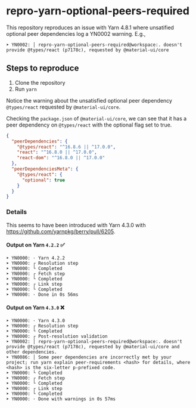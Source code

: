 # repro-yarn-optional-peers-required

This repository reproduces an issue with Yarn 4.8.1 where unsatified optional peer dependencies log a YN0002 warning.
E.g.,

```
➤ YN0002: │ repro-yarn-optional-peers-required@workspace:. doesn't provide @types/react (p7178c), requested by @material-ui/core
```

## Steps to reproduce

1. Clone the repository
2. Run `yarn`

Notice the warning about the unsatisfied optional peer dependency `@types/react` requested by `@material-ui/core`.

Checking the `package.json` of `@material-ui/core`, we can see that it has a peer dependency on `@types/react` with the optional flag set to true.

```json
{
  "peerDependencies": {
    "@types/react": "^16.8.6 || ^17.0.0",
    "react": "^16.8.0 || ^17.0.0",
    "react-dom": "^16.8.0 || ^17.0.0"
  },
  "peerDependenciesMeta": {
    "@types/react": {
      "optional": true
    }
  }
}
```

### Details

This seems to have been introduced with Yarn 4.3.0 with https://github.com/yarnpkg/berry/pull/6205.

#### Output on Yarn `4.2.2` ✅

```
➤ YN0000: · Yarn 4.2.2
➤ YN0000: ┌ Resolution step
➤ YN0000: └ Completed
➤ YN0000: ┌ Fetch step
➤ YN0000: └ Completed
➤ YN0000: ┌ Link step
➤ YN0000: └ Completed
➤ YN0000: · Done in 0s 56ms
```

#### Output on Yarn `4.3.0` ❌

```
➤ YN0000: · Yarn 4.3.0
➤ YN0000: ┌ Resolution step
➤ YN0000: └ Completed
➤ YN0000: ┌ Post-resolution validation
➤ YN0002: │ repro-yarn-optional-peers-required@workspace:. doesn't provide @types/react (p7178c), requested by @material-ui/core and other dependencies.
➤ YN0086: │ Some peer dependencies are incorrectly met by your project; run yarn explain peer-requirements <hash> for details, where <hash> is the six-letter p-prefixed code.
➤ YN0000: └ Completed
➤ YN0000: ┌ Fetch step
➤ YN0000: └ Completed
➤ YN0000: ┌ Link step
➤ YN0000: └ Completed
➤ YN0000: · Done with warnings in 0s 57ms
```
